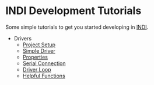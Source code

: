 # INDI Development Tutorials

Some simple tutorials to get you started developing in [INDI](https://indilib.org/).

* Drivers
    * [Project Setup](drivers/00-project-setup.md)
    * [Simple Driver](drivers/01-simple.md)
    * [Properties](drivers/02-properties.md)
    * [Serial Connection](drivers/03-serialconnection.md)
    * [Driver Loop](drivers/04-loops.md)
    * [Helpful Functions](drivers/05-helpful-functions.md)

